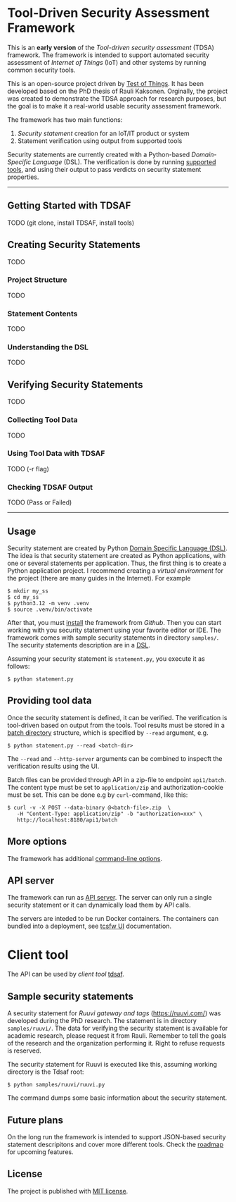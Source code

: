 # Tool-Driven Security Assessment Framework

This is an **early version** of the _Tool-driven security assessment_ (TDSA) framework.
The framework is intended to support automated security assessment of _Internet of Things_ (IoT) and other systems by running common security tools.

This is an open-source project driven by [Test of Things](https://testofthings.com).
It has been developed based on the PhD thesis of Rauli Kaksonen.
Orginally, the project was created to demonstrate the TDSA approach for research purposes, but the goal is to make it a real-world usable security assessment framework.

The framework has two main functions:

  1. _Security statement_ creation for an IoT/IT product or system
  1. Statement verification using output from supported tools

Security statements are currently created with a Python-based _Domain-Specific Language_ (DSL).
The verification is done by running [supported tools](Tools.md), and using their output to pass verdicts on security statement properties.

------------------------------------
## Getting Started with TDSAF
TODO (git clone, install TDSAF, install tools)


## Creating Security Statements
TODO

### Project Structure
TODO

### Statement Contents
TODO

### Understanding the DSL
TODO


## Verifying Security Statements
TODO

### Collecting Tool Data
TODO

### Using Tool Data with TDSAF
TODO (-r flag)

### Checking TDSAF Output
TODO (Pass or Failed)

------------------------------------

## Usage

Security statement are created by Python [Domain Specific Language (DSL)](DSLIntro.md).
The idea is that security statement are created as Python applications, with one or several statements per application.
Thus, the first thing is to create a Python application project. I recommend creating a _virtual environment_ for the project (there are many guides in the Internet). For example

    $ mkdir my_ss
    $ cd my_ss
    $ python3.12 -m venv .venv
    $ source .venv/bin/activate

After that, you must [install](Install.md) the framework from _Github_.
Then you can start working with you security statement using your favorite editor or IDE.
The framework comes with sample security statements in directory `samples/`. The security statements description are in a [DSL](DSLIntro.md).

Assuming your security statement is `statement.py`, you execute it as follows:

    $ python statement.py

## Providing tool data

Once the security statement is defined, it can be verified.
The verification is tool-driven based on output from the tools. Tool results must be stored in a [batch directory](Tools.md) structure, which is specified by `--read` argument, e.g.
```
$ python statement.py --read <batch-dir>
```

The `--read` and `--http-server` arguments can be combined to inspecft the verification results using the UI.

Batch files can be provided through API in a zip-file to endpoint `api1/batch`.
The content type must be set to `application/zip` and authorization-cookie must be set.
This can be done e.g by `curl`-command, like this:
```
$ curl -v -X POST --data-binary @<batch-file>.zip  \
   -H "Content-Type: application/zip" -b "authorization=xxx" \
   http://localhost:8180/api1/batch
```

## More options

The framework has additional [command-line options](CommandLine.md).

## API server

The framework can run as [API server](APIServer.md).
The server can only run a single security statement or it can dynamically load them by API calls.

The servers are inteded to be run Docker containers.
The containers can bundled into a deployment, see [tcsfw UI](https://github.com/ouspg/tcsfw-ui) documentation.

# Client tool

The API can be used by _client tool_ [tdsaf](ClientTool.md).

## Sample security statements

A security statement for _Ruuvi gateway and tags_ (https://ruuvi.com/) was developed during the PhD research. The statement is in directory `samples/ruuvi/`. The data for verifying the security statement is available for academic research, please request it from Rauli. Remember to tell the goals of the research and the organization performing it. Right to refuse requests is reserved.

The security statement for Ruuvi is executed like this, assuming working directory is the Tdsaf root:
```
$ python samples/ruuvi/ruuvi.py
```
The command dumps some basic information about the security statement.

## Future plans

On the long run the framework is intended to support JSON-based security statement descripitons and cover more different tools.
Check the [roadmap](Roadmap.md) for upcoming features.

## License

The project is published with [MIT license](LICENSE).
